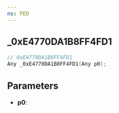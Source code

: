 ```yaml
---
ns: PED
---
```

## _0xE4770DA1B8FF4FD1

```c
// 0xE4770DA1B8FF4FD1
Any _0xE4770DA1B8FF4FD1(Any p0);
```

## Parameters
* **p0**:
